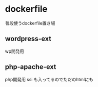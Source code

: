 # dockerfile

普段使うdockerfile置き場

## wordpress-ext

wp開発用

## php-apache-ext

php開発用 ssi も入ってるのでただのhtmlにも
